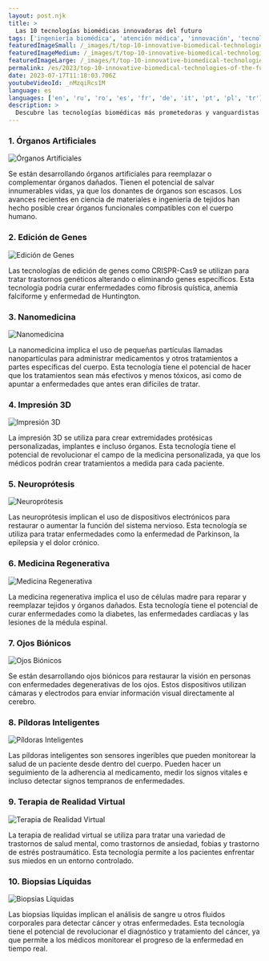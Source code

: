 ```yaml
---
layout: post.njk
title: >
  Las 10 tecnologías biomédicas innovadoras del futuro
tags: ['ingeniería biomédica', 'atención médica', 'innovación', 'tecnología']
featuredImageSmall: /_images/t/top-10-innovative-biomedical-technologies-of-the-future-cover-es-small.webp
featuredImageMedium: /_images/t/top-10-innovative-biomedical-technologies-of-the-future-cover-es-medium.webp
featuredImageLarge: /_images/t/top-10-innovative-biomedical-technologies-of-the-future-cover-es-large.webp
permalink: /es/2023/top-10-innovative-biomedical-technologies-of-the-future.html
date: 2023-07-17T11:18:03.706Z
youtubeVideoId: _nMzqiRcs1M
language: es
languages: ['en', 'ru', 'ro', 'es', 'fr', 'de', 'it', 'pt', 'pl', 'tr']
description: >
  Descubre las tecnologías biomédicas más prometedoras y vanguardistas que tienen el potencial de revolucionar la atención médica en un futuro cercano.
---
```


### 1. Órganos Artificiales

![Órganos Artificiales](/_images/e/eedc96890b67811aedff78094a0d49a4-medium.webp)

Se están desarrollando órganos artificiales para reemplazar o complementar órganos dañados. Tienen el potencial de salvar innumerables vidas, ya que los donantes de órganos son escasos. Los avances recientes en ciencia de materiales e ingeniería de tejidos han hecho posible crear órganos funcionales compatibles con el cuerpo humano.

### 2. Edición de Genes

![Edición de Genes](/_images/c/c26b369f6ce2d081eac4adc2008a9acf-medium.webp)

Las tecnologías de edición de genes como CRISPR-Cas9 se utilizan para tratar trastornos genéticos alterando o eliminando genes específicos. Esta tecnología podría curar enfermedades como fibrosis quística, anemia falciforme y enfermedad de Huntington.

### 3. Nanomedicina

![Nanomedicina](/_images/d/d028022a35a16390efe64b707765762b-medium.webp)

La nanomedicina implica el uso de pequeñas partículas llamadas nanopartículas para administrar medicamentos y otros tratamientos a partes específicas del cuerpo. Esta tecnología tiene el potencial de hacer que los tratamientos sean más efectivos y menos tóxicos, así como de apuntar a enfermedades que antes eran difíciles de tratar.

### 4. Impresión 3D

![Impresión 3D](/_images/4/4f83d6a41c05efd030e109fefefacf2f-medium.webp)

La impresión 3D se utiliza para crear extremidades protésicas personalizadas, implantes e incluso órganos. Esta tecnología tiene el potencial de revolucionar el campo de la medicina personalizada, ya que los médicos podrán crear tratamientos a medida para cada paciente.

### 5. Neuroprótesis

![Neuroprótesis](/_images/b/ba3b796d3d10a792aa2377a52d3fab1c-medium.webp)

Las neuroprótesis implican el uso de dispositivos electrónicos para restaurar o aumentar la función del sistema nervioso. Esta tecnología se utiliza para tratar enfermedades como la enfermedad de Parkinson, la epilepsia y el dolor crónico.

### 6. Medicina Regenerativa

![Medicina Regenerativa](/_images/2/23136bdc1e511c8444b7d099d4016c60-medium.webp)

La medicina regenerativa implica el uso de células madre para reparar y reemplazar tejidos y órganos dañados. Esta tecnología tiene el potencial de curar enfermedades como la diabetes, las enfermedades cardíacas y las lesiones de la médula espinal.

### 7. Ojos Biónicos

![Ojos Biónicos](/_images/2/2d65ee8215e64b73c10bc69f057cf4b2-medium.webp)

Se están desarrollando ojos biónicos para restaurar la visión en personas con enfermedades degenerativas de los ojos. Estos dispositivos utilizan cámaras y electrodos para enviar información visual directamente al cerebro.

### 8. Píldoras Inteligentes

![Píldoras Inteligentes](/_images/d/dac136acffcf16c91c9a4e63be6d7ea0-medium.webp)

Las píldoras inteligentes son sensores ingeribles que pueden monitorear la salud de un paciente desde dentro del cuerpo. Pueden hacer un seguimiento de la adherencia al medicamento, medir los signos vitales e incluso detectar signos tempranos de enfermedades.

### 9. Terapia de Realidad Virtual

![Terapia de Realidad Virtual](/_images/6/6b50e56f6b8499869eee5bb61b46a3f9-medium.webp)

La terapia de realidad virtual se utiliza para tratar una variedad de trastornos de salud mental, como trastornos de ansiedad, fobias y trastorno de estrés postraumático. Esta tecnología permite a los pacientes enfrentar sus miedos en un entorno controlado.

### 10. Biopsias Líquidas

![Biopsias Líquidas](/_images/b/b8a1b78d44bc67e4bff8e7777034cc84-medium.webp)

Las biopsias líquidas implican el análisis de sangre u otros fluidos corporales para detectar cáncer y otras enfermedades. Esta tecnología tiene el potencial de revolucionar el diagnóstico y tratamiento del cáncer, ya que permite a los médicos monitorear el progreso de la enfermedad en tiempo real.

